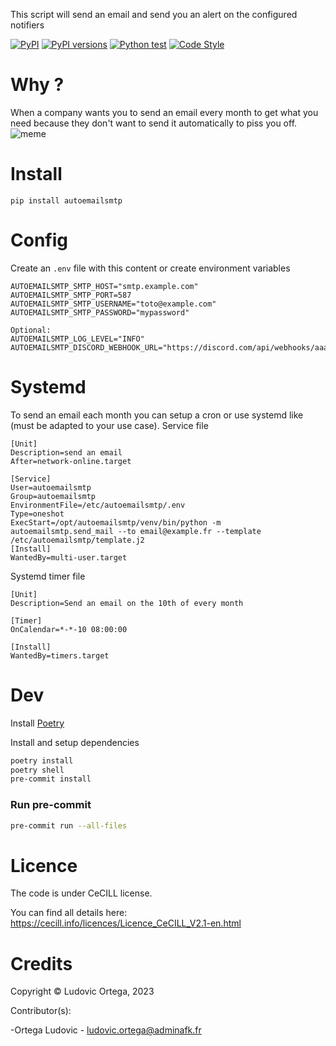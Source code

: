 This script will send an email and send you an alert on the configured notifiers

[![PyPI](https://img.shields.io/pypi/v/autoemailsmtp.svg)](https://pypi.python.org/pypi/autoemailsmtp)
[![PyPI versions](https://img.shields.io/pypi/pyversions/autoemailsmtp.svg)](https://pypi.python.org/pypi/autoemailsmtp)
[![Python test](https://github.com/M0NsTeRRR/autoemailsmtp/actions/workflows/test.yml/badge.svg)](https://github.com/M0NsTeRRR/autoemailsmtp/actions/workflows/test.yml)
[![Code Style](https://img.shields.io/badge/code%20style-black-000000.svg)](https://github.com/ambv/black)

# Why ?
When a company wants you to send an email every month to get what you need because they don't want to send it automatically to piss you off.
![meme](https://media3.giphy.com/media/O1xeZ4AgSaNBS/giphy.gif)


# Install
```
pip install autoemailsmtp
```

# Config
Create an `.env` file with this content or create environment variables
```
AUTOEMAILSMTP_SMTP_HOST="smtp.example.com"
AUTOEMAILSMTP_SMTP_PORT=587
AUTOEMAILSMTP_SMTP_USERNAME="toto@example.com"
AUTOEMAILSMTP_SMTP_PASSWORD="mypassword"

Optional:
AUTOEMAILSMTP_LOG_LEVEL="INFO"
AUTOEMAILSMTP_DISCORD_WEBHOOK_URL="https://discord.com/api/webhooks/aaaaaa/aaaaa"
```

# Systemd
To send an email each month you can setup a cron or use systemd like (must be adapted to your use case).
Service file
```
[Unit]
Description=send an email
After=network-online.target

[Service]
User=autoemailsmtp
Group=autoemailsmtp
EnvironmentFile=/etc/autoemailsmtp/.env
Type=oneshot
ExecStart=/opt/autoemailsmtp/venv/bin/python -m autoemailsmtp.send_mail --to email@example.fr --template /etc/autoemailsmtp/template.j2
[Install]
WantedBy=multi-user.target
```

Systemd timer file
```
[Unit]
Description=Send an email on the 10th of every month

[Timer]
OnCalendar=*-*-10 08:00:00

[Install]
WantedBy=timers.target
```

# Dev
Install [Poetry](https://python-poetry.org/docs/master/#installing-with-the-official-installer)

Install and setup dependencies
```bash
poetry install
poetry shell
pre-commit install
```

### Run pre-commit
```bash
pre-commit run --all-files
```

# Licence

The code is under CeCILL license.

You can find all details here: https://cecill.info/licences/Licence_CeCILL_V2.1-en.html

# Credits

Copyright © Ludovic Ortega, 2023

Contributor(s):

-Ortega Ludovic - ludovic.ortega@adminafk.fr
